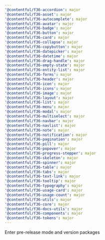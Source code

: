 ```yaml
---
'@contentful/f36-accordion': major
'@contentful/f36-asset': major
'@contentful/f36-autocomplete': major
'@contentful/f36-avatar': major
'@contentful/f36-badge': major
'@contentful/f36-button': major
'@contentful/f36-card': major
'@contentful/f36-collapse': major
'@contentful/f36-copybutton': major
'@contentful/f36-datepicker': major
'@contentful/f36-datetime': major
'@contentful/f36-drag-handle': major
'@contentful/f36-empty-state': major
'@contentful/f36-entity-list': major
'@contentful/f36-forms': major
'@contentful/f36-header': major
'@contentful/f36-icon': major
'@contentful/f36-icons': major
'@contentful/f36-image': major
'@contentful/f36-layout': major
'@contentful/f36-list': major
'@contentful/f36-menu': major
'@contentful/f36-modal': major
'@contentful/f36-multiselect': major
'@contentful/f36-navbar': major
'@contentful/f36-navlist': major
'@contentful/f36-note': major
'@contentful/f36-notification': major
'@contentful/f36-pagination': major
'@contentful/f36-pill': major
'@contentful/f36-popover': major
'@contentful/f36-progress-stepper': major
'@contentful/f36-skeleton': major
'@contentful/f36-spinner': major
'@contentful/f36-table': major
'@contentful/f36-tabs': major
'@contentful/f36-text-link': major
'@contentful/f36-tooltip': major
'@contentful/f36-typography': major
'@contentful/f36-usage-card': major
'@contentful/f36-usage-count': major
'@contentful/f36-utils': major
'@contentful/f36-core': major
'@contentful/f36-docs-utils': major
'@contentful/f36-components': major
'@contentful/f36-tokens': major
---
```


Enter pre-release mode and version packages

